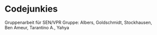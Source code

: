 # Codejunkies
Gruppenarbeit für SEN/VPR
Gruppe: Albers, Goldschmidt, Stockhausen, Ben Ameur, Tarantino A., Yahya
